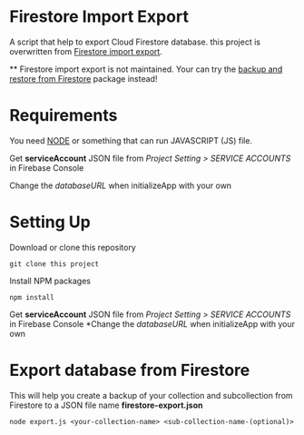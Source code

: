 # Firestore Import Export
A script that help to export Cloud Firestore database. 
this project is overwritten from [Firestore import export](https://github.com/dalenguyen/firestore-import-export).

** Firestore import export is not maintained. Your can try the [backup and restore from Firestore](https://github.com/dalenguyen/firestore-backup-restore) package instead!

# Requirements

You need [NODE](https://nodejs.org/en/download/) or something that can run JAVASCRIPT (JS) file.

Get **serviceAccount** JSON file from *Project Setting > SERVICE ACCOUNTS* in Firebase Console

Change the *databaseURL* when initializeApp with your own

# Setting Up

Download or clone this repository

```
git clone this project
```

Install NPM packages

```
npm install
```

Get **serviceAccount** JSON file from *Project Setting > SERVICE ACCOUNTS* in Firebase Console
*Change the *databaseURL* when initializeApp with your own

# Export database from Firestore

This will help you create a backup of your collection and subcollection from Firestore to a JSON file name **firestore-export.json**

```
node export.js <your-collection-name> <sub-collection-name-(optional)>
```

